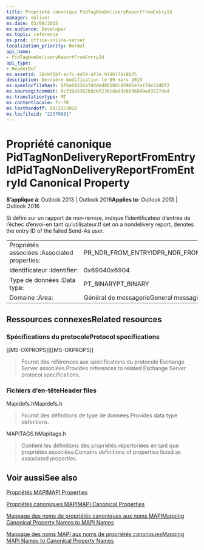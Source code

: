 ```yaml
---
title: Propriété canonique PidTagNonDeliveryReportFromEntryId
manager: soliver
ms.date: 03/09/2015
ms.audience: Developer
ms.topic: reference
ms.prod: office-online-server
localization_priority: Normal
api_name:
- PidTagNonDeliveryReportFromEntryId
api_type:
- HeaderDef
ms.assetid: 38cbf1bf-ac7c-4459-af3e-919b77818b25
description: Dernière modification le 09 mars 2015
ms.openlocfilehash: 8f6e6023da7d44ed8650dc85985efe17de31d8f2
ms.sourcegitcommit: 0cf39e5382b8c6f236c8a63c6036849ed3527ded
ms.translationtype: MT
ms.contentlocale: fr-FR
ms.lasthandoff: 08/23/2018
ms.locfileid: "22578681"
---
```

# <a name="pidtagnondeliveryreportfromentryid-canonical-property"></a><span data-ttu-id="014d7-103">Propriété canonique PidTagNonDeliveryReportFromEntryId</span><span class="sxs-lookup"><span data-stu-id="014d7-103">PidTagNonDeliveryReportFromEntryId Canonical Property</span></span>

  
  
<span data-ttu-id="014d7-104">**S’applique à**: Outlook 2013 | Outlook 2016</span><span class="sxs-lookup"><span data-stu-id="014d7-104">**Applies to**: Outlook 2013 | Outlook 2016</span></span> 
  
<span data-ttu-id="014d7-105">Si défini sur un rapport de non-remise, indique l’identificateur d’entrée de l’échec d’envoi-en tant qu’utilisateur.</span><span class="sxs-lookup"><span data-stu-id="014d7-105">If set on a nondelivery report, denotes the entry ID of the failed Send-As user.</span></span>
  
|||
|:-----|:-----|
|<span data-ttu-id="014d7-106">Propriétés associées :</span><span class="sxs-lookup"><span data-stu-id="014d7-106">Associated properties:</span></span>  <br/> |<span data-ttu-id="014d7-107">PR_NDR_FROM_ENTRYID</span><span class="sxs-lookup"><span data-stu-id="014d7-107">PR_NDR_FROM_ENTRYID</span></span>  <br/> |
|<span data-ttu-id="014d7-108">Identificateur :</span><span class="sxs-lookup"><span data-stu-id="014d7-108">Identifier:</span></span>  <br/> |<span data-ttu-id="014d7-109">0x6904</span><span class="sxs-lookup"><span data-stu-id="014d7-109">0x6904</span></span>  <br/> |
|<span data-ttu-id="014d7-110">Type de données :</span><span class="sxs-lookup"><span data-stu-id="014d7-110">Data type:</span></span>  <br/> |<span data-ttu-id="014d7-111">PT_BINARY</span><span class="sxs-lookup"><span data-stu-id="014d7-111">PT_BINARY</span></span>  <br/> |
|<span data-ttu-id="014d7-112">Domaine :</span><span class="sxs-lookup"><span data-stu-id="014d7-112">Area:</span></span>  <br/> |<span data-ttu-id="014d7-113">Général de messagerie</span><span class="sxs-lookup"><span data-stu-id="014d7-113">General messaging</span></span>  <br/> |
   
## <a name="related-resources"></a><span data-ttu-id="014d7-114">Ressources connexes</span><span class="sxs-lookup"><span data-stu-id="014d7-114">Related resources</span></span>

### <a name="protocol-specifications"></a><span data-ttu-id="014d7-115">Spécifications du protocole</span><span class="sxs-lookup"><span data-stu-id="014d7-115">Protocol specifications</span></span>

<span data-ttu-id="014d7-116">[[MS-OXPROPS]]</span><span class="sxs-lookup"><span data-stu-id="014d7-116">[[MS-OXPROPS]]</span></span> 
  
> <span data-ttu-id="014d7-117">Fournit des références aux spécifications du protocole Exchange Server associées.</span><span class="sxs-lookup"><span data-stu-id="014d7-117">Provides references to related Exchange Server protocol specifications.</span></span>
    
### <a name="header-files"></a><span data-ttu-id="014d7-118">Fichiers d’en-tête</span><span class="sxs-lookup"><span data-stu-id="014d7-118">Header files</span></span>

<span data-ttu-id="014d7-119">Mapidefs.h</span><span class="sxs-lookup"><span data-stu-id="014d7-119">Mapidefs.h</span></span>
  
> <span data-ttu-id="014d7-120">Fournit des définitions de type de données.</span><span class="sxs-lookup"><span data-stu-id="014d7-120">Provides data type definitions.</span></span>
    
<span data-ttu-id="014d7-121">MAPITAGS.h</span><span class="sxs-lookup"><span data-stu-id="014d7-121">Mapitags.h</span></span>
  
> <span data-ttu-id="014d7-122">Contient les définitions des propriétés répertoriées en tant que propriétés associées.</span><span class="sxs-lookup"><span data-stu-id="014d7-122">Contains definitions of properties listed as associated properties.</span></span>
    
## <a name="see-also"></a><span data-ttu-id="014d7-123">Voir aussi</span><span class="sxs-lookup"><span data-stu-id="014d7-123">See also</span></span>



[<span data-ttu-id="014d7-124">Propriétés MAPI</span><span class="sxs-lookup"><span data-stu-id="014d7-124">MAPI Properties</span></span>](mapi-properties.md)
  
[<span data-ttu-id="014d7-125">Propriétés canoniques MAPI</span><span class="sxs-lookup"><span data-stu-id="014d7-125">MAPI Canonical Properties</span></span>](mapi-canonical-properties.md)
  
[<span data-ttu-id="014d7-126">Mappage des noms de propriétés canoniques aux noms MAPI</span><span class="sxs-lookup"><span data-stu-id="014d7-126">Mapping Canonical Property Names to MAPI Names</span></span>](mapping-canonical-property-names-to-mapi-names.md)
  
[<span data-ttu-id="014d7-127">Mappage des noms MAPI aux noms de propriétés canoniques</span><span class="sxs-lookup"><span data-stu-id="014d7-127">Mapping MAPI Names to Canonical Property Names</span></span>](mapping-mapi-names-to-canonical-property-names.md)

